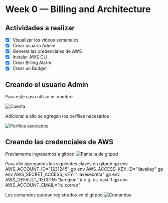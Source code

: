 # Week 0 — Billing and Architecture

## Actividades a realizar
- [x] Visualizar los videos semanales
- [x] Crear usuario Admin
- [x] Generar las credenciales de AWS
- [x] Instalar AWS CLI
- [x] Crear Billing Alarm
- [x] Crear un Budget

## Creando el usuario Admin
<p>Para este caso utilizo mi nombre</p>
<image src="/images/user1.jpg" alt="Cuenta">
<p>Adicional a ello se agregan los perfiles necesarios</p>
<image src="/images/user2.jpg" alt="Perfiles asociados">

## Creando las credenciales de AWS

Previamente ingresamos a gitpod
<image src="/images/gitpod.jpg" alt="Pantalla de gitpod">

Para ello agregamos las siguientes claves en gitpod
gp env AWS_ACCOUNT_ID="1231245"
gp env AWS_ACCESS_KEY_ID="llavekey"
gp env AWS_SECRET_ACCESS_KEY="llavesecreta"
gp env AWS_DEFAULT_REGION="laregion" # e.g. us-east-1
gp env AWS_ACCOUNT_EMAIL="tu correo" 

Los comandos quedan registrados en el gitpod
<image src="/images/user-settings.jpg" alt="Comandos">

